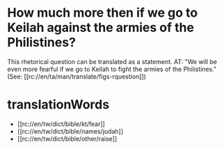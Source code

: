 # How much more then if we go to Keilah against the armies of the Philistines?

This rhetorical question can be translated as a statement. AT: "We will be even more fearful if we go to Keilah to fight the armies of the Philistines." (See: [[rc://en/ta/man/translate/figs-rquestion]])

# translationWords

* [[rc://en/tw/dict/bible/kt/fear]]
* [[rc://en/tw/dict/bible/names/judah]]
* [[rc://en/tw/dict/bible/other/raise]]